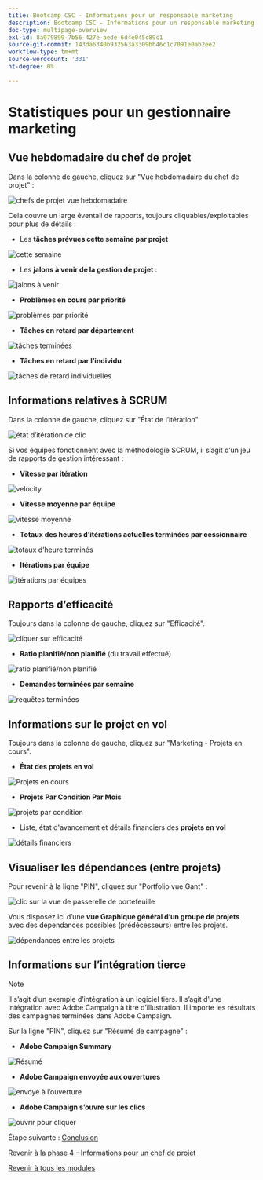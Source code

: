 ```yaml
---
title: Bootcamp CSC - Informations pour un responsable marketing
description: Bootcamp CSC - Informations pour un responsable marketing
doc-type: multipage-overview
exl-id: 8a979899-7b56-427e-aede-6d4e045c89c1
source-git-commit: 143da6340b932563a3309bb46c1c7091e0ab2ee2
workflow-type: tm+mt
source-wordcount: '331'
ht-degree: 0%

---
```


# Statistiques pour un gestionnaire marketing

## Vue hebdomadaire du chef de projet

Dans la colonne de gauche, cliquez sur &quot;Vue hebdomadaire du chef de projet&quot; :

![ chefs de projet vue hebdomadaire ](./images/weekly-view.png)

Cela couvre un large éventail de rapports, toujours cliquables/exploitables pour plus de détails :

- Les **tâches prévues cette semaine par projet**

![cette semaine](./images/tasks-due.png)

- Les **jalons à venir de la gestion de projet** :

![jalons à venir](./images/upcoming-milestones.png)

- **Problèmes en cours par priorité**

![problèmes par priorité](./images/open-issues.png)

- **Tâches en retard par département**

![tâches terminées](./images/late-tasks.png)

- **Tâches en retard par l’individu**

![tâches de retard individuelles](./images/individual-late-tasks.png)

## Informations relatives à SCRUM

Dans la colonne de gauche, cliquez sur &quot;État de l’itération&quot;

![état d’itération de clic](./images/iteration-status.png)

Si vos équipes fonctionnent avec la méthodologie SCRUM, il s’agit d’un jeu de rapports de gestion intéressant :

- **Vitesse par itération**

![velocity](./images/velocity.png)

- **Vitesse moyenne par équipe**

![vitesse moyenne](./images/average-velocity.png)

- **Totaux des heures d’itérations actuelles terminées par cessionnaire**

![totaux d’heure terminés](./images/iteration-status.png)

- **Itérations par équipe**

![itérations par équipes](./images/iterations-by-team.png)

## Rapports d’efficacité

Toujours dans la colonne de gauche, cliquez sur &quot;Efficacité&quot;.

![cliquer sur efficacité](./images/efficiency.png)

- **Ratio planifié/non planifié** (du travail effectué)

![ratio planifié/non planifié](./images/planned-unplanned.png)

- **Demandes terminées par semaine**

![requêtes terminées](./images/completed-requests.png)

## Informations sur le projet en vol

Toujours dans la colonne de gauche, cliquez sur &quot;Marketing - Projets en cours&quot;.

- **État des projets en vol**

![Projets en cours](./images/inflight-projects.png)

- **Projets Par Condition Par Mois**

![projets par condition](./images/project-by-condition.png)

- Liste, état d&#39;avancement et détails financiers des **projets en vol**

![détails financiers](./images/inflights-projects.png)

## Visualiser les dépendances (entre projets)

Pour revenir à la ligne &quot;PIN&quot;, cliquez sur &quot;Portfolio vue Gant&quot; :

![clic sur la vue de passerelle de portefeuille](./images/gant-view.png)

Vous disposez ici d’une **vue Graphique général d’un groupe de projets** avec des dépendances possibles (prédécesseurs) entre les projets.

![dépendances entre les projets](./images/gant-chart.png)

## Informations sur l’intégration tierce

>[!NOTE]
>
> Il s’agit d’un exemple d’intégration à un logiciel tiers. Il s’agit d’une intégration avec Adobe Campaign à titre d’illustration. Il importe les résultats des campagnes terminées dans Adobe Campaign.

Sur la ligne &quot;PIN&quot;, cliquez sur &quot;Résumé de campagne&quot; :

- **Adobe Campaign Summary**

![Résumé](./images/campaign-summary.png)

- **Adobe Campaign envoyée aux ouvertures**

![envoyé à l’ouverture](./images/sent-to-open.png)

- **Adobe Campaign s’ouvre sur les clics**

![ouvrir pour cliquer](./images/open-to-click.png)

Étape suivante : [Conclusion](../../conclusion.md)

[Revenir à la phase 4 - Informations pour un chef de projet](./project-manager.md)

[Revenir à tous les modules](../../overview.md)
